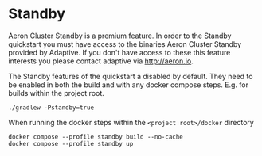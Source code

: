 # Standby

Aeron Cluster Standby is a premium feature.
In order to the Standby quickstart you must have access to the binaries Aeron Cluster Standby provided by Adaptive.
If you don't have access to these this feature interests you please contact adaptive via http://aeron.io.

The Standby features of the quickstart a disabled by default.
They need to be enabled in both the build and with any docker compose steps.
E.g. for builds within the project root.

```shell
./gradlew -Pstandby=true
```

When running the docker steps within the `<project root>/docker` directory
```shell
docker compose --profile standby build --no-cache
docker compose --profile standby up
```
